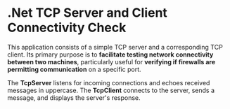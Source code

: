 # .Net TCP Server and Client Connectivity Check

This application consists of a simple TCP server and a corresponding TCP client. Its primary purpose is to **facilitate testing network connectivity between two machines**, particularly useful for **verifying if firewalls are permitting communication** on a specific port.

The **TcpServer** listens for incoming connections and echoes received messages in uppercase. The **TcpClient** connects to the server, sends a message, and displays the server's response.